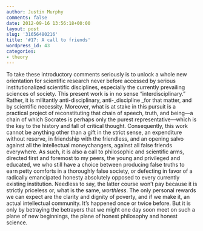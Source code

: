 ```yaml
---
author: Justin Murphy
comments: false
date: 2012-09-16 13:56:18+00:00
layout: post
slug: '31656480216'
title: '#17: A call to friends'
wordpress_id: 43
categories:
- theory
---
```


To take these introductory comments seriously is to unlock a whole new orientation for scientific research never before accessed by serious institutionalized scientific disciplines, especially the currently prevailing sciences of society. This present work is in no sense “interdisciplinary.” Rather, it is militantly anti-disciplinary, anti-_discipline _for that matter, and by scientific necessity. Moreover, what is at stake in this pursuit is a practical project of reconstituting that chain of speech, truth, and being—a chain of which Socrates is perhaps only the purest representative—which is the key to the history and fall of critical thought. Consequently, this work cannot be anything other than a gift in the strict sense, an expenditure without reserve, in friendship with the friendless, and an opening salvo against all the intellectual moneychangers, against all false friends everywhere. As such, it is also a call to philosophic and scientific arms, directed first and foremost to my peers, the young and privileged and educated, we who still have a choice between producing false truths to earn petty comforts in a thoroughly false society, or defecting in favor of a radically emancipated honesty absolutely opposed to every currently existing institution. Needless to say, the latter course won’t pay because it is strictly priceless or, what is the same, _worthless_. The only personal rewards we can expect are the clarity and dignity of poverty, and if we make it, an actual intellectual community. It’s happened once or twice before. But it is only by betraying the betrayers that we might one day soon meet on such a plane of new beginnings, the plane of honest philosophy and honest science.